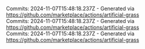 Commits: 2024-11-07T15:48:18.237Z - Generated via https://github.com/marketplace/actions/artificial-grass
<br>
Commits: 2024-11-07T15:48:18.237Z - Generated via https://github.com/marketplace/actions/artificial-grass
<br>
Commits: 2024-11-07T15:48:18.237Z - Generated via https://github.com/marketplace/actions/artificial-grass
<br>
